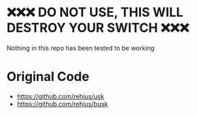 # ❌❌❌ DO NOT USE, THIS WILL DESTROY YOUR SWITCH ❌❌❌
Nothing in this repo has been tested to be working

# Original Code
* https://github.com/rehius/usk
* https://github.com/rehius/busk